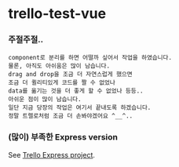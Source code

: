 # trello-test-vue

### 주절주절..
```
component로 분리를 하면 어떨까 싶어서 작업을 하였습니다.
물론, 아직도 아쉬움은 많이 남습니다.
drag and drop을 조금 더 자연스럽게 했으면
조금 더 퀼리티있게 코드를 짤 수 없었나
data를 옮기는 것을 더 좋게 할 수 없었나 등등..
아쉬운 점이 많이 남습니다.
일단 지금 당장의 작업은 여기서 끝내도록 하겠습니다.
정말 트렐로처럼 조금 더 손봐야겠어요 ^__^..
```


### (많이) 부족한 Express version
See [Trello Express project](https://github.com/soheeyun831/trello--test).
